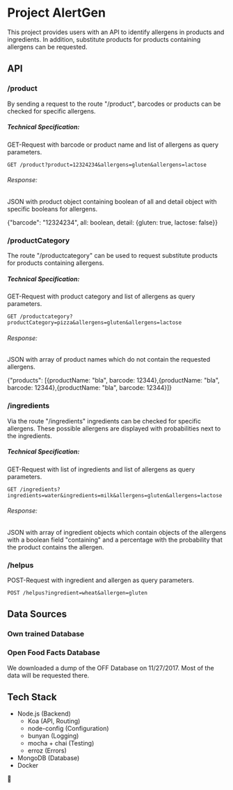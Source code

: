 # Project AlertGen

This project provides users with an API to identify allergens in products and ingredients. In addition, substitute products for products containing allergens can be requested.

## API

### /product

By sending a request to the route "/product", barcodes or products can be checked for specific allergens.

##### Technical Specification:

GET-Request with barcode or product name and list of allergens as query parameters.

```
GET /product?product=12324234&allergens=gluten&allergens=lactose
```

###### Response:

JSON with product object containing boolean of all and detail object with specific booleans for allergens.

{"barcode": "12324234", all: boolean, detail: {gluten: true, lactose: false}}


### /productCategory

The route "/productcategory" can be used to request substitute products for products containing allergens.

##### Technical Specification:

GET-Request with product category and list of allergens as query parameters.

```
GET /productcategory?productCategory=pizza&allergens=gluten&allergens=lactose
```

###### Response:

JSON with array of product names which do not contain the requested allergens.

{"products": [{productName: "bla", barcode: 12344},{productName: "bla", barcode: 12344},{productName: "bla", barcode: 12344}]}

### /ingredients

Via the route "/ingredients" ingredients can be checked for specific allergens. These possible allergens are displayed with probabilities next to the ingredients.

##### Technical Specification:

GET-Request with list of ingredients and list of allergens as query parameters.

```
GET /ingredients?ingredients=water&ingredients=milk&allergens=gluten&allergens=lactose
```

###### Response:

JSON with array of ingredient objects which contain objects of the allergens with a boolean field "containing" and a percentage with the probability that the product contains the allergen.

### /helpus

POST-Request with ingredient and allergen as query parameters.

```
POST /helpus?ingredient=wheat&allergen=gluten
```


## Data Sources

### Own trained Database

### Open Food Facts Database

We downloaded a dump of the OFF Database on 11/27/2017. Most of the data will be requested there.

## Tech Stack

- Node.js (Backend)
    - Koa (API, Routing)
    - node-config (Configuration)
    - bunyan (Logging)
    - mocha + chai (Testing)
    - erroz (Errors)
- MongoDB (Database)
- Docker

 :speak_no_evil:
